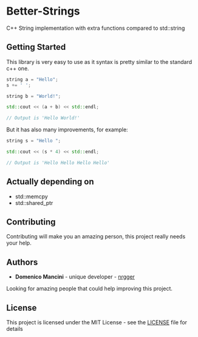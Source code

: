 # Better-Strings
C++ String implementation with extra functions compared to std::string

## Getting Started

This library is very easy to use as it syntax is pretty similar to the standard c++ one.

```cpp
string a = "Hello";
s += ' ';

string b = "World!";

std::cout << (a + b) << std::endl;

// Output is 'Hello World!'
```

But it has also many improvements, for example:

```cpp
string s = "Hello ";

std::cout << (s * 4) << std::endl;

// Output is 'Hello Hello Hello Hello'
```

## Actually depending on

* std::memcpy
* std::shared_ptr

## Contributing

Contributing will make you an amazing person, this project really needs your help.

## Authors

* **Domenico Mancini** - unique developer - [nrgger](https://github.com/nrgger)

Looking for amazing people that could help improving this project.

## License

This project is licensed under the MIT License - see the [LICENSE](LICENSE) file for details
